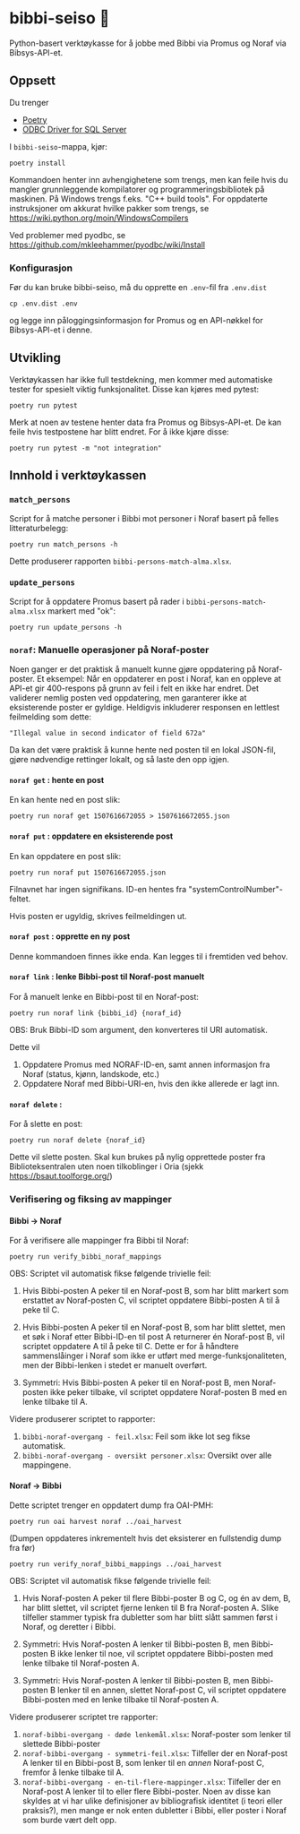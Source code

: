 # bibbi-seiso 🧰

Python-basert verktøykasse for å jobbe med Bibbi via Promus og Noraf via Bibsys-API-et.

## Oppsett

Du trenger

* [Poetry](python-poetry.org/)
* [ODBC Driver for SQL Server](https://docs.microsoft.com/en-us/sql/connect/odbc/download-odbc-driver-for-sql-server?view=sql-server-ver15)

I `bibbi-seiso`-mappa, kjør:

    poetry install

Kommandoen henter inn avhengighetene som trengs, men kan feile hvis du mangler grunnleggende kompilatorer og programmeringsbibliotek på maskinen.
På Windows trengs f.eks. "C++ build tools". For oppdaterte instruksjoner om akkurat hvilke pakker som trengs, se https://wiki.python.org/moin/WindowsCompilers

Ved problemer med pyodbc, se https://github.com/mkleehammer/pyodbc/wiki/Install

### Konfigurasjon

Før du kan bruke bibbi-seiso, må du opprette en `.env`-fil fra `.env.dist`

    cp .env.dist .env
    
og legge inn påloggingsinformasjon for Promus og en API-nøkkel for Bibsys-API-et i denne.

## Utvikling

Verktøykassen har ikke full testdekning, men kommer med automatiske tester for spesielt viktig funksjonalitet.
Disse kan kjøres med pytest:

    poetry run pytest

Merk at noen av testene henter data fra Promus og Bibsys-API-et.
De kan feile hvis testpostene har blitt endret.
For å ikke kjøre disse:

    poetry run pytest -m "not integration"

## Innhold i verktøykassen

### `match_persons`

Script for å matche personer i Bibbi mot personer i Noraf basert på felles litteraturbelegg:

    poetry run match_persons -h

Dette produserer rapporten `bibbi-persons-match-alma.xlsx`.

### `update_persons`

Script for å oppdatere Promus basert på rader i `bibbi-persons-match-alma.xlsx` markert med "ok":

    poetry run update_persons -h

### `noraf`: Manuelle operasjoner på Noraf-poster

Noen ganger er det praktisk å manuelt kunne gjøre oppdatering på Noraf-poster. Et eksempel:
Når en oppdaterer en post i Noraf, kan en oppleve at API-et gir 400-respons på grunn av feil i felt en ikke har endret.
Det validerer nemlig posten ved oppdatering, men garanterer ikke at eksisterende poster er gyldige.
Heldigvis inkluderer responsen en lettlest feilmelding som dette:

    "Illegal value in second indicator of field 672a"

Da kan det være praktisk å kunne hente ned posten til en lokal JSON-fil, gjøre nødvendige
rettinger lokalt, og så laste den opp igjen.

#### `noraf get` : hente en post

En kan hente ned en post slik:

    poetry run noraf get 1507616672055 > 1507616672055.json

#### `noraf put` : oppdatere en eksisterende post

En kan oppdatere en post slik:

    poetry run noraf put 1507616672055.json

Filnavnet har ingen signifikans. ID-en hentes fra "systemControlNumber"-feltet.

Hvis posten er ugyldig, skrives feilmeldingen ut.

#### `noraf post` : opprette en ny post

Denne kommandoen finnes ikke enda. Kan legges til i fremtiden ved behov.


#### `noraf link` : lenke Bibbi-post til Noraf-post manuelt

For å manuelt lenke en Bibbi-post til en Noraf-post:

    poetry run noraf link {bibbi_id} {noraf_id}

OBS: Bruk Bibbi-ID som argument, den konverteres til URI automatisk.

Dette vil 

1. Oppdatere Promus med NORAF-ID-en, samt annen informasjon fra Noraf (status, kjønn, landskode, etc.)
2. Oppdatere Noraf med Bibbi-URI-en, hvis den ikke allerede er lagt inn.

#### `noraf delete` : 

For å slette en post:

    poetry run noraf delete {noraf_id}

Dette vil slette posten. Skal kun brukes på nylig opprettede poster fra Biblioteksentralen uten noen tilkoblinger i Oria (sjekk https://bsaut.toolforge.org/)

### Verifisering og fiksing av mappinger

#### Bibbi → Noraf

For å verifisere alle mappinger fra Bibbi til Noraf:

    poetry run verify_bibbi_noraf_mappings

OBS: Scriptet vil automatisk fikse følgende trivielle feil:

1. Hvis Bibbi-posten A peker til en Noraf-post B, som har blitt markert som erstattet av Noraf-posten C,
   vil scriptet oppdatere Bibbi-posten A til å peke til C.

2. Hvis Bibbi-posten A peker til en Noraf-post B, som har blitt slettet,
   men et søk i Noraf etter Bibbi-ID-en til post A returnerer én Noraf-post B,
   vil scriptet oppdatere A til å peke til C.
   Dette er for å håndtere sammenslåinger i Noraf som ikke er utført med merge-funksjonaliteten, men
   der Bibbi-lenken i stedet er manuelt overført.

3. Symmetri: Hvis Bibbi-posten A peker til en Noraf-post B, men Noraf-posten ikke peker tilbake,
   vil scriptet oppdatere Noraf-posten B med en lenke tilbake til A.

Videre produserer scriptet to rapporter:

1. `bibbi-noraf-overgang - feil.xlsx`: Feil som ikke lot seg fikse automatisk.
1. `bibbi-noraf-overgang - oversikt personer.xlsx`: Oversikt over alle mappingene.

#### Noraf → Bibbi

Dette scriptet trenger en oppdatert dump fra OAI-PMH:

    poetry run oai harvest noraf ../oai_harvest

(Dumpen oppdateres inkrementelt hvis det eksisterer en fullstendig dump fra før)

    poetry run verify_noraf_bibbi_mappings ../oai_harvest

OBS: Scriptet vil automatisk fikse følgende trivielle feil:

1. Hvis Noraf-posten A peker til flere Bibbi-poster B og C, og én av dem, B, har blitt slettet,
   vil scriptet fjerne lenken til B fra Noraf-posten A.
   Slike tilfeller stammer typisk fra dubletter som har blitt slått sammen først i Noraf,
   og deretter i Bibbi.

2. Symmetri: Hvis Noraf-posten A lenker til Bibbi-posten B, men Bibbi-posten B ikke lenker til noe,
   vil scriptet oppdatere Bibbi-posten med lenke tilbake til Noraf-posten A.   

3. Symmetri: Hvis Noraf-posten A lenker til Bibbi-posten B, men Bibbi-posten B lenker til en annen, slettet Noraf-post C,
   vil scriptet oppdatere Bibbi-posten med en lenke tilbake til Noraf-posten A.

Videre produserer scriptet tre rapporter:

1. `noraf-bibbi-overgang - døde lenkemål.xlsx`: Noraf-poster som lenker til slettede Bibbi-poster
2. `noraf-bibbi-overgang - symmetri-feil.xlsx`: Tilfeller der en Noraf-post A lenker til en Bibbi-post B, som lenker til en *annen* Noraf-post C, fremfor å lenke tilbake til A.
3. `noraf-bibbi-overgang - en-til-flere-mappinger.xlsx`: Tilfeller der en Noraf-post A lenker til to eller flere Bibbi-poster. Noen av disse kan skyldes at vi har ulike definisjoner av bibliografisk identitet (i teori eller praksis?), men mange er nok enten dubletter i Bibbi, eller poster i Noraf som burde vært delt opp.

